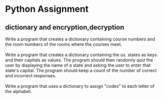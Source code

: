 # Python Assignment
## dictionary and encryption,decryption 
<p style="-qt-block-indent: 0; text-indent: 0px; margin: 0px;">Write a program that creates a dictionary containing course numbers and the room numbers of the rooms where the courses meet.</p>
<p style="-qt-block-indent: 0; text-indent: 0px; margin: 0px;">&nbsp;</p>
<p style="-qt-block-indent: 0; text-indent: 0px; margin: 0px;">Write a program that creates a dictionary containing the us. states as keys. and their capitals as values. The program should then randomly quiz the user by displaying the name of a state and asking the user to enter that state's capital. The program should keep a count of the number of correct and incorrect responses.</p>
<p style="-qt-block-indent: 0; text-indent: 0px; margin: 0px;">&nbsp;</p>
<p style="-qt-block-indent: 0; text-indent: 0px; margin: 0px;">Write a program that uses a dictionary to assign "codes" to each letter of the alphabet.</p>
